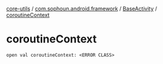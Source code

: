 [core-utils](../../index.md) / [com.sophoun.android.framework](../index.md) / [BaseActivity](index.md) / [coroutineContext](./coroutine-context.md)

# coroutineContext

`open val coroutineContext: <ERROR CLASS>`